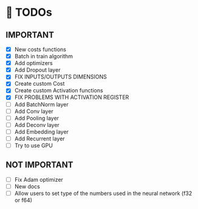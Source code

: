 # 🏁 TODOs

## IMPORTANT

- [x] New costs functions
- [x] Batch in train algorithm
- [x] Add optimizers
- [x] Add Dropout layer
- [x] FIX INPUTS/OUTPUTS DIMENSIONS
- [x] Create custom Cost
- [x] Create custom Activation functions
- [x] FIX PROBLEMS WITH ACTIVATION REGISTER
- [ ] Add BatchNorm layer
- [ ] Add Conv layer
- [ ] Add Pooling layer
- [ ] Add Deconv layer
- [ ] Add Embedding layer
- [ ] Add Recurrent layer
- [ ] Try to use GPU

## NOT IMPORTANT

- [ ] Fix Adam optimizer
- [ ] New docs
- [ ] Allow users to set type of the numbers used in the neural network (f32 or f64)
